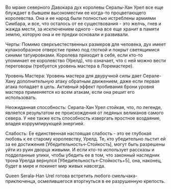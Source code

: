 Во мраке северного Давокара дух королевы Сералы-Хан Урел все еще блуждает в бывшем высокоместии ее когда-то процветающего королевства. Она и ее народ были полностью истреблены армиями Симбара, и все, что осталось от ее существования - это желчь, гнев и жажда мести, за исключением одного - она все еще хранит в памяти землю, которую она и ее предки основали и развивали.

Черты: Помимо сверхъестественных размеров для человека, дух имеет кулакообразное отверстие прямо под глоткой и покрыт светящимися синими татуировками. Королева приходит в себя, если кто-то упоминает ее королевство (Урелд), что означает, что с ней можно вести переговоры (требуется уровень мастера в Лоремастере).

Уровень Мастера: Уровень мастера для двуручной силы дает Серале-Хану дополнительную атаку обратным движением, даже если первая атака попадает в цель. Активный эффект пробивания брони уровня мастера применяется ко всем атакам, если она решит его использовать.

Неожиданная способность: Серала-Хан Урел стойкая, что, по легенде, является результатом ее происхождения от ледяных великанов самого севера. У нее также есть способность извергать яростное воздаяние, владея коррумпирующей энергией.

Слабость: Ее единственная настоящая слабость - это ее глубокая любовь к ее старому королевству, Урелд. Те, кто убедительно льстит ей за ее достижения [Убедительность←Стойкость], могут быть разрешены уйти из руин дворца живыми. И если кто-то использует рассказы и подделанные улики, чтобы убедить ее в том, что законный наследник трона Урелда вернулся [Убедительность←Стойкость+5], она, наконец, будет в мире и покинет мир живых навсегда.

Queen Serala-Han Urel готова встретить любого смельчака-приключенца, осмелившегося вторгнуться в ее разрушенную крепость.